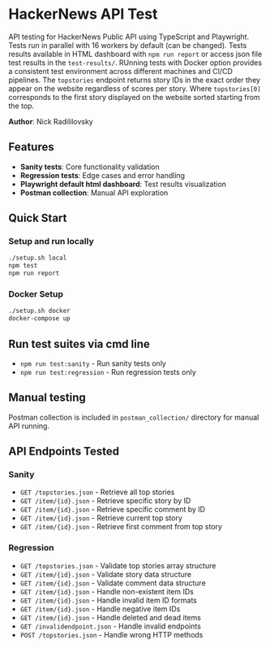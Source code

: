 # HackerNews API Test

API testing for HackerNews Public API using TypeScript and Playwright. Tests run in parallel with 16 workers by default (can be changed). Tests results available in HTML dashboard with `npm run report` or access json file test results in the `test-results/`. RUnning tests with Docker option provides a consistent test environment across different machines and CI/CD pipelines. The `topstories` endpoint returns story IDs in the exact order they appear on the website regardless of scores per story. Where `topstories[0]` corresponds to the first story displayed on the website sorted starting from the top.

**Author**: Nick Radililovsky

## Features

- **Sanity tests**: Core functionality validation
- **Regression tests**: Edge cases and error handling
- **Playwright default html dashboard**: Test results visualization
- **Postman collection**: Manual API exploration

## Quick Start

### Setup and run locally
```bash
./setup.sh local
npm test
npm run report
```

### Docker Setup

```bash
./setup.sh docker
docker-compose up
```

## Run test suites via cmd line

- `npm run test:sanity` - Run sanity tests only
- `npm run test:regression` - Run regression tests only

## Manual testing

Postman collection is included in `postman_collection/` directory for manual API running. 

## API Endpoints Tested

### Sanity
- `GET /topstories.json` - Retrieve all top stories
- `GET /item/{id}.json` - Retrieve specific story by ID
- `GET /item/{id}.json` - Retrieve specific comment by ID
- `GET /item/{id}.json` - Retrieve current top story
- `GET /item/{id}.json` - Retrieve first comment from top story

### Regression
- `GET /topstories.json` - Validate top stories array structure
- `GET /item/{id}.json` - Validate story data structure
- `GET /item/{id}.json` - Validate comment data structure
- `GET /item/{id}.json` - Handle non-existent item IDs
- `GET /item/{id}.json` - Handle invalid item ID formats
- `GET /item/{id}.json` - Handle negative item IDs
- `GET /item/{id}.json` - Handle deleted and dead items
- `GET /invalidendpoint.json` - Handle invalid endpoints
- `POST /topstories.json` - Handle wrong HTTP methods